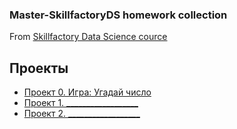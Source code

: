 ### Master-SkillfactoryDS homework collection
From [Skillfactory Data Science cource](https://apps.skillfactory.ru/learning)

## Проекты
* [Проект 0. Игра: Угадай число](https://github.com/381706-1Mityagina/Master-SkillfactoryDS/tree/master/project_0)
* [Проект 1. __________________](__)
* [Проект 2. __________________](__)